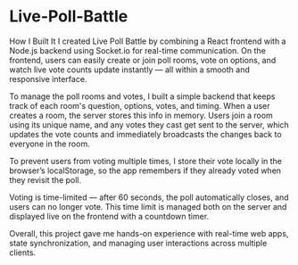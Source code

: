 # Live-Poll-Battle

How I Built It
I created Live Poll Battle by combining a React frontend with a Node.js backend using Socket.io for real-time communication. On the frontend, users can easily create or join poll rooms, vote on options, and watch live vote counts update instantly — all within a smooth and responsive interface.

To manage the poll rooms and votes, I built a simple backend that keeps track of each room's question, options, votes, and timing. When a user creates a room, the server stores this info in memory. Users join a room using its unique name, and any votes they cast get sent to the server, which updates the vote counts and immediately broadcasts the changes back to everyone in the room.

To prevent users from voting multiple times, I store their vote locally in the browser’s localStorage, so the app remembers if they already voted when they revisit the poll.

Voting is time-limited — after 60 seconds, the poll automatically closes, and users can no longer vote. This time limit is managed both on the server and displayed live on the frontend with a countdown timer.

Overall, this project gave me hands-on experience with real-time web apps, state synchronization, and managing user interactions across multiple clients.
